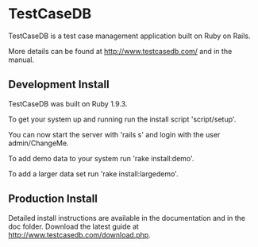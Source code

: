 # TestCaseDB

TestCaseDB is a test case management application built on Ruby on Rails.

More details can be found at http://www.testcasedb.com/ and in the manual.

## Development Install

TestCaseDB was built on Ruby 1.9.3.

To get your system up and running run the install script 'script/setup'.

You can now start the server with 'rails s' and login with the user admin/ChangeMe.

To add demo data to your system run 'rake install:demo'.

To add a larger data set run 'rake install:largedemo'.

## Production Install

Detailed install instructions are available in the documentation and in the doc folder. Download the latest guide at http://www.testcasedb.com/download.php.
